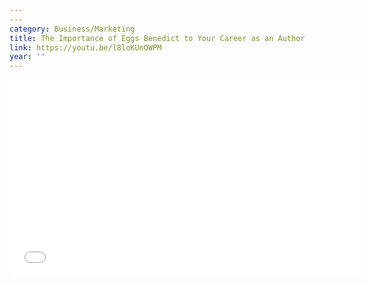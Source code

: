 ```yaml
---
---
category: Business/Marketing
title: The Importance of Eggs Benedict to Your Career as an Author
link: https://youtu.be/l8loKUnOWPM
year: ''
---
```

<iframe width="560" height="315" src="{{ page.link }}" frameborder="0" allowfullscreen></iframe>
